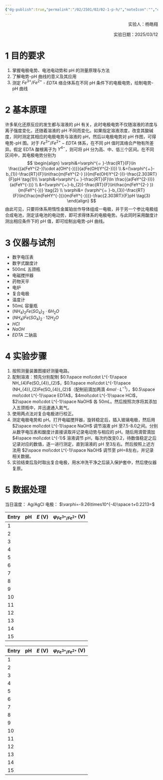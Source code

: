 ```yaml
---
{"dg-publish":true,"permalink":"/02/2501/02/02-1-p-h/","noteIcon":"","created":"2025-03-10T20:54","updated":"2025-07-01T13:38"}
---
```


<p align="right">实验人：杨皓翔      </p>                                           
<p align="right">实验日期：2025/03/12</p>

# 1 目的要求
1. 掌握电极电势、电池电动势和 pH 的测量原理与方法
2. 了解电势-pH 曲线的意义及其应用
3. 测定 $Fe^{3+}/Fe^{2+}$ - $EDTA$ 络合体系在不同 pH 条件下的电极电势，绘制电势-pH 曲线
# 2 基本原理
许多氧化还原反应的发生都与溶液的 pH 有关，此时电极电势不仅随溶液的浓度与离子强度变化，还随着溶液的 pH 不同而变化。如果指定溶液浓度，改变其酸碱度，同时测定其相应的电极电势与溶液的 pH，然后以电极电势对 pH 作图，可得电势-pH 图。对于 $Fe^{3+}/Fe^{2+}-EDTA$ 体系，在不同 pH 值时其络合产物有所差异。假定 EDTA 酸根离子为 $Y^{4-}$，则可将 pH 分为高、中、低三个区间。在不同区间中，其电极电势分别为
$$
\begin{align}
\varphi&=\varphi^{⦵ }-\frac{RT}{F}\ln \frac{{a(FeY^{2-})\cdot a(OH^{-})}}{a(Fe(OH)Y^{2-})})     \\
&=(\varphi^{⦵}-b_{1})-\frac{RT}{F}\ln\frac{m(FeY^{2-} )}{m(Fe(OH)Y^{2-})}-\frac{2.303RT}{F}pH   \tag{1}\\ 
\varphi&=\varphi^{⦵ }-\frac{RT}{F}\ln \frac{{a(FeY^{2-})}}{a(FeY^{-})}   \\
&=(\varphi^{⦵}-b_{2})-\frac{RT}{F}\ln\frac{m(FeY^{2-} )}{m(FeY^{-})}  \tag{2} \\
\varphi&=   (\varphi^{⦵ }-b_{3})-\frac{RT}{F}\ln{\frac{m(FeHY^{-})}{m(FeY^{-})}}-\frac{2.303RT}{F}pH  \tag{3}
\end{align}
$$
由此可见，只要将体系用惰性金属铂丝作导体组成一电极，并于另一个参比电极组合成电池，测定该电池的电动势，即可求得体系的电极电势。与此同时采用酸度计测出相应条件下的 pH 值，即可绘制出电势-pH 曲线。
# 3 仪器与试剂
- 数字电压表
- 数字式酸度计
- $500mL$ 五颈瓶
- 电磁搅拌器
- 药物天平
- 电炉
- 复合电极
- 温度计
- $50mL$ 容量瓶
- $(NH_{4})_{2}Fe(SO_{4})_{2}\cdot 6H_{2}O$
- $(NH_{4})Fe(SO_{4})_{2}\cdot 12H_{2}O$
- $HCl$
- $NaOH$
- $EDTA$ 二钠盐
# 4 实验步骤
1. 按照测量装置图接好测量电路。
2. 配制溶液：预先分别配制 $0.1\space mol\cdot L^{-1}\space NH_{4}Fe(SO_{4})_{2}$，$0.1\space mol\cdot L^{-1}\space (NH_{4})_{2}Fe(SO_{4})_{2}$（配制前滴加两滴 $4mol\cdot L^{-1}$），$0.5\space mol\cdot L^{-1}\space EDTA$，$4mol\cdot L^{-1}\space HCl$，$2\space mol\cdot L^{-1}\space NaOH$ 各 $50mL$。然后按照次序将其添加入五颈瓶中，并迅速通入氮气。
3. 使用两点法对复合电极进行校正。
4. 测定电极电势和 pH。打开电磁搅拌器，旋转稳定后，插入玻璃电极，然后用 $2\space mol\cdot L^{-1}\space NaOH$ 调节溶液 pH 至7.5-8.0之间。分别从数字电压表和酸度计直接读取并记录电动势与相应的 pH。随后用滴管滴加 $4\space mol\cdot L^{-1}$ 溶液调节 pH，每次约改变0.2，待数值稳定之后记录对应的数值，逐一进行测定，直到溶液的 pH 至3左右。然后按照上述方法用 $2\space mol\cdot L^{-1}\space NaOH$ 调节至 pH=8左右，并记录相关数据。
5. 实验结束后及时取出复合电极，用水冲洗干净之后装入保护套中，然后使仪器复原。
# 5 数据处理
当日温度：
Ag/AgCl 电极： $\varphi=-9.26\times10^{-4}\space t+0.2213=$

| Entry | pH  | $E$ (V) | $\varphi_{{Fe^{3+}}/Fe^{2+}}$ (V) |
| ----- | --- | ------- | --------------------------------- |
| 1     |     |         |                                   |
| 2     |     |         |                                   |
| 3     |     |         |                                   |
| 4     |     |         |                                   |
| 5     |     |         |                                   |
| 6     |     |         |                                   |
| 7     |     |         |                                   |
| 8     |     |         |                                   |
| 9     |     |         |                                   |
| 10    |     |         |                                   |
| 11    |     |         |                                   |
| 12    |     |         |                                   |
| 13    |     |         |                                   |
| 14    |     |         |                                   |
| 15    |     |         |                                   |

| Entry | pH  | $E$ (V) | $\varphi_{{Fe^{3+}}/Fe^{2+}}$ (V) |
| ----- | --- | ------- | --------------------------------- |
| 1     |     |         |                                   |
| 2     |     |         |                                   |
| 3     |     |         |                                   |
| 4     |     |         |                                   |
| 5     |     |         |                                   |
| 6     |     |         |                                   |
| 7     |     |         |                                   |
| 8     |     |         |                                   |
| 9     |     |         |                                   |
| 10    |     |         |                                   |
| 11    |     |         |                                   |
| 12    |     |         |                                   |
| 13    |     |         |                                   |
| 14    |     |         |                                   |
| 15    |     |         |                                   |
